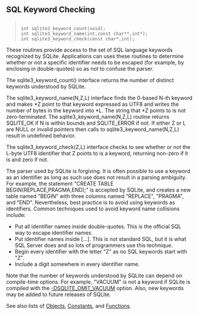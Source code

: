 ## SQL Keyword Checking




> ```
> 
> int sqlite3_keyword_count(void);
> int sqlite3_keyword_name(int,const char**,int*);
> int sqlite3_keyword_check(const char*,int);
> 
> ```



These routines provide access to the set of SQL language keywords
recognized by SQLite. Applications can uses these routines to determine
whether or not a specific identifier needs to be escaped (for example,
by enclosing in double\-quotes) so as not to confuse the parser.


The sqlite3\_keyword\_count() interface returns the number of distinct
keywords understood by SQLite.


The sqlite3\_keyword\_name(N,Z,L) interface finds the 0\-based N\-th keyword and
makes \*Z point to that keyword expressed as UTF8 and writes the number
of bytes in the keyword into \*L. The string that \*Z points to is not
zero\-terminated. The sqlite3\_keyword\_name(N,Z,L) routine returns
SQLITE\_OK if N is within bounds and SQLITE\_ERROR if not. If either Z
or L are NULL or invalid pointers then calls to
sqlite3\_keyword\_name(N,Z,L) result in undefined behavior.


The sqlite3\_keyword\_check(Z,L) interface checks to see whether or not
the L\-byte UTF8 identifier that Z points to is a keyword, returning non\-zero
if it is and zero if not.


The parser used by SQLite is forgiving. It is often possible to use
a keyword as an identifier as long as such use does not result in a
parsing ambiguity. For example, the statement
"CREATE TABLE BEGIN(REPLACE,PRAGMA,END);" is accepted by SQLite, and
creates a new table named "BEGIN" with three columns named
"REPLACE", "PRAGMA", and "END". Nevertheless, best practice is to avoid
using keywords as identifiers. Common techniques used to avoid keyword
name collisions include:
* Put all identifier names inside double\-quotes. This is the official
SQL way to escape identifier names.
* Put identifier names inside \[...]. This is not standard SQL,
but it is what SQL Server does and so lots of programmers use this
technique.
* Begin every identifier with the letter "Z" as no SQL keywords start
with "Z".
* Include a digit somewhere in every identifier name.



Note that the number of keywords understood by SQLite can depend on
compile\-time options. For example, "VACUUM" is not a keyword if
SQLite is compiled with the [\-DSQLITE\_OMIT\_VACUUM](../compile.html#omit_vacuum) option. Also,
new keywords may be added to future releases of SQLite.


See also lists of
 [Objects](../c3ref/objlist.html),
 [Constants](../c3ref/constlist.html), and
 [Functions](../c3ref/funclist.html).


